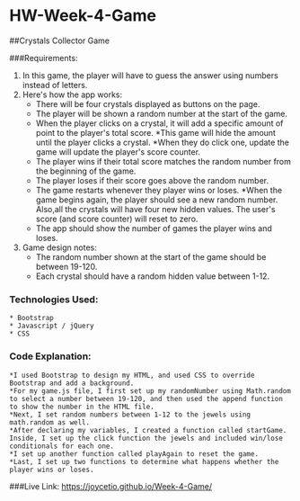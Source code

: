 # HW-Week-4-Game

##Crystals Collector Game 

###Requirements:
1. In this game, the player will have to guess the answer using numbers instead of letters. 
2. Here's how the app works: 
    * There will be four crystals displayed as buttons on the page. 
    * The player will be shown a random number at the start of the game. 
    * When the player clicks on a crystal, it will add a specific amount of point to the player's total score. 
        *This game will hide the amount until the player clicks a crystal. 
        *When they do click one, update the game will update the player's score counter.
    * The player wins if their total score matches the random number from the beginning of the game. 
    * The player loses if their score goes above the random number. 
    * The game restarts whenever they player wins or loses. 
        *When the game begins again, the player should see a new random number. Also,all the crystals will have four new hidden values. The user's score (and score counter) will reset to zero. 
    * The app should show the number of games the player wins and loses.
3. Game design notes: 
    * The random number shown at the start of the game should be between 19-120. 
    * Each crystal should have a random hidden value between 1-12. 

### Technologies Used: 
    * Bootstrap 
    * Javascript / jQuery 
    * CSS 

### Code Explanation: 
    *I used Bootstrap to design my HTML, and used CSS to override Bootstrap and add a background. 
    *For my game.js file, I first set up my randomNumber using Math.random to select a number between 19-120, and then used the append function to show the number in the HTML file. 
    *Next, I set random numbers between 1-12 to the jewels using math.random as well. 
    *After declaring my variables, I created a function called startGame. Inside, I set up the click function the jewels and included win/lose conditionals for each one. 
    *I set up another function called playAgain to reset the game. 
    *Last, I set up two functions to determine what happens whether the player wins or loses. 

###Live Link: 
https://joycetio.github.io/Week-4-Game/


